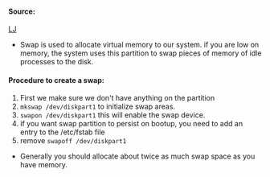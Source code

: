 #### Source:
[LJ](https://linuxjourney.com/lesson/swap-space)

* Swap is used to allocate virtual memory to our system. if you are low on memory, the system uses this partition to swap pieces of memory of idle processes to the disk.

#### Procedure to create a swap:

1. First we make sure we don't have anything on the partition
2. `mkswap /dev/diskpart1` to initialize swap areas.
3. `swapon /dev/diskpart1` this will enable the swap device.
4. if you want swap partition to persist on bootup, you need to add an entry to the /etc/fstab file
5. remove `swapoff /dev/diskpart1`

* Generally you should allocate about twice as much swap space as you have memory.